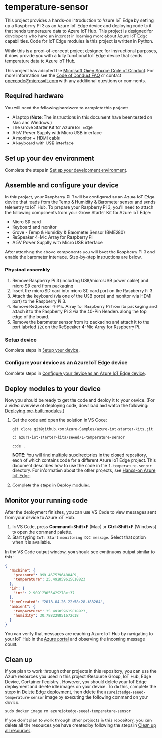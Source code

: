 # temperature-sensor

This project provides a hands-on introduction to Azure IoT Edge by setting up a Raspberry Pi 3 as an Azure IoT Edge device and deploying code to it that sends temperature data to Azure IoT Hub. This project is designed for developers who have an interest in learning more about Azure IoT Edge capabilities. Code for IoT Edge modules in this project is written in Python.

While this is a proof-of-concept project designed for instructional purposes, it does provide you with a fully functional IoT Edge device that sends temperature data to Azure IoT Hub.

This project has adopted the [Microsoft Open Source Code of Conduct](https://opensource.microsoft.com/codeofconduct/). For more information see the [Code of Conduct FAQ](https://opensource.microsoft.com/codeofconduct/faq/) or contact [opencode@microsoft.com](mailto:opencode@microsoft.com) with any additional questions or comments.

## Required hardware

You will need the following hardware to complete this project:

- A laptop (**Note**: The instructions in this document have been tested on Mac and Windows.)
- The Grove Starter Kit for Azure IoT Edge
- A 5V Power Supply with Micro USB interface
- A monitor + HDMI cable
- A keyboard with USB interface

## Set up your dev environment

Complete the steps in [Set up your development environment](../SETUP-DEV-ENV.md).

## Assemble and configure your device

In this project, your Raspberry Pi 3 will be configured as an Azure IoT Edge device that reads from the Temp & Humidity & Barometer sensor and sends telemetry to IoT Hub. To prepare your Raspberry Pi 3, you'll need to attach the following components from your Grove Starter Kit for Azure IoT Edge:

- Micro SD card
- Keyboard and monitor
- Grove - Temp & Humidity & Barometer Sensor (BME280)
- ReSpeaker 4-Mic Array for Raspberry Pi
- A 5V Power Supplly with Micro USB interface

After attaching the above components you will boot the Raspberry Pi 3 and enable the barometer interface. Step-by-step instructions are below.

### Physical assembly

1. Remove Raspberry Pi 3 (including USB/micro USB power cable) and micro SD card from packaging.
1. Insert the micro SD card into micro SD card port on the Raspberry Pi 3.
1. Attach the keyboard (via one of the USB ports) and monitor (via HDMI port) to the Raspberry Pi 3.
1. Remove ReSpeaker 4-Mic Array for Raspberry Pi from its packaging and attach it to the Raspberry Pi 3 via the 40-Pin Headers along the top edge of the board.
1. Remove the barometer sensor from its packaging and attach it to the port labeled `I2C` on the ReSpeaker 4-Mic Array for Raspberry Pi.

### Setup device

Complete steps in [Setup your device](../SETUP-DEVICE.md).

### Configure your device as an Azure IoT Edge device

Complete steps in [Configure your device as an Azure IoT Edge device](../CONFIG-EDGE-DEVICE.md).

## Deploy modules to your device

Now you should be ready to get the code and deploy it to your device. (For a video overview of deploying code, download and watch the following: [Deploying pre-built modules](https://iotcompanionapp.blob.core.windows.net/videos/temp-sensor-deploy-code.mp4).)

1. Get the code and open the solution in VS Code:

    `git clone git@github.com:Azure-Samples/azure-iot-starter-kits.git`

    `cd azure-iot-starter-kits/seeed/1-temperature-sensor`

    `code .`

    **NOTE**: You will find multiple subdirectories in the cloned repository, each of which contains code for a different Azure IoT Edge project. This document describes how to use the code in the `1-temperature-sensor` directory. For information about the other projects, see [Hands-on Azure IoT Edge](../README.md).

1. Complete the steps in [Deploy modules](../DEPLOY-MODULES.md).

## Monitor your running code

After the deployment finishes, you can use VS Code to view messages sent from your device to Azure IoT Hub.

1. In VS Code, press **Command+Shift+P** (Mac) or **Ctrl+Shift+P** (Windows) to open the command palette.
1. Start typing `IoT: Start monitoring D2C message`. Select that option when it is available.

In the VS Code output window, you should see continuous output similar to this:

```json
{
  "machine": {
    "pressure": 999.4675396488489,
    "temperature": 25.492859615018823
  },
  "id": {
    "int": 2.909123055429278e+37
  },
  "timeCreated": "2018-04-26 22:58:28.388264",
  "ambient": {
    "temperature": 25.492859615018823,
    "humidity": 30.788229851672618
  }
}
```

You can verify that messages are reaching Azure IoT Hub by navigating to your IoT Hub in the [Azure portal](https://portal.azure.com) and observing the incoming message count.

## Clean up

If you plan to work through other projects in this repository, you can use the Azure resources you used in this project (Resource Group, IoT Hub, Edge Device, Container Registry). However, you should delete your IoT Edge deployment and delete idle images on your device. To do this, complete the steps in [Delete Edge deployment](../DELETE-EDGE-DEPLOYMENT.md), then delete the `azureiotedge-seeed-temperature-sensor` image by executing the following command on your device:

`sudo docker image rm azureiotedge-seeed-temperature-sensor`

If you don't plan to work through other projects in this repository, you can delete all the resources you have created by following the steps in [Clean up all resources](../CLEAN-UP-RESOURCES.md).
